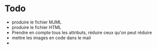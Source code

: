 # Todo

* produire le fichier MJML
* produire le fichier HTML
* Prendre en compte tous les attributs, réduire ceux qu'on peut réduire
* mettre les images en code dans le mail
* 